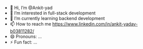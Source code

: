- 👋 Hi, I’m @Ankit-yad
- 👀 I’m interested in full-stack development
- 🌱 I’m currently learning backend development
- 📫 How to reach me https://www.linkedin.com/in/ankit-yadav-b03811282/
- 😄 Pronouns: ...
- ⚡ Fun fact: ...

<!---
Ankit-yad/Ankit-yad is a ✨ special ✨ repository because its `README.md` (this file) appears on your GitHub profile.
You can click the Preview link to take a look at your changes.
--->
